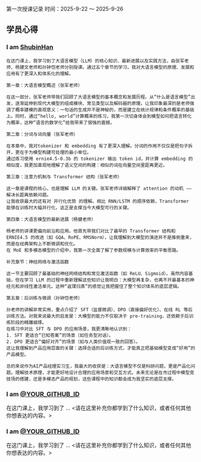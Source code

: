 第一次授课记录
时间：2025-9-22 ～ 2025-9-26

## 学员心得

### I am [ShubinHan](https://github.com/ShubinHan123)

    在这门课上，我学习到了大语言模型（LLM）的核心知识、最新进展以及实践方法，由张军老师、杨建文老师和孙钟恺老师分别授课。通过五个章节的学习，我对大语言模型的原理、发展和应用有了更深入和体系化的理解。
    
    第一章：大语言模型概述（张军老师）
    
    在这一部分，张军老师带我们回顾了大语言模型的基本概念和发展历程。从“什么是语言模型”出发，逐渐延伸到现代大模型的组成模块、常见类型以及解码器的原理。让我印象最深的是老师强调了概率建模的直观意义：一句话的生成并不是神秘的，而是建立在统计规律和条件概率的基础上。同时，通过“hello, world”计算概率的练习，我第一次切身体会到模型如何把语言转化为概率，这种“语言的数学化”给我带来了很强的震撼。
    
    第二章：分词与词向量（张军老师）
    
    在本章中，我对tokenizer 和 embedding 有了更深入理解。分词的作用不仅仅是把句子拆开，更在于为模型构建可处理的最小单位。
    通过练习使用 ernie4.5-0.3b 的 tokenizer 输出 token id，并计算 embedding 的相似度，我更加直观地理解了语义空间的构建：相似的词在向量空间里距离更近。
    
    第三章：注意力机制与 Transformer 结构（张军老师）
    
    这一章是课程的核心，也是理解 LLM 的关键。张军老师详细解释了 attention 的动机 ——解决长距离依赖问题。
    让我收获最大的还有对 并行化优势 的理解。相比 RNN/LSTM 的顺序依赖，Transformer 能够在训练时大幅并行化，这正是支撑当今大模型可行的关键。
    
    第四章：大语言模型的最新进展（杨健老师）
    
    杨老师的讲课更偏向前沿和应用。他首先带我们对比了最早的 Transformer 结构和 ERNIE4.5 的改进（如 GQA、RoPE、RMSNorm），让我理解到大模型的演进并不是推倒重来，而是在经典架构上不断微调和优化。
    在 MoE 和多模态模型的介绍中，我第一次全面了解了参数规模与计算效率的平衡思路。
    
    补充章节：神经网络与激活函数
    
    这一节主要回顾了最基础的神经网络结构和常见激活函数（如 ReLU、Sigmoid）。虽然内容基础，但在学习 LLM 的过程中重新理解这些知识让我明白：大模型再复杂，也离不开最基本的神经元和非线性激活单元。这种“返璞归真”的感觉让我把握住了整个知识体系的底层逻辑。
    
    第五章：后训练与微调（孙钟恺老师）
    
    孙老师的讲解非常实用，重点介绍了 SFT（监督微调）、DPO（直接偏好优化）、在线 RL 等后训练方法。对我来说最大的启发是：大模型的能力不仅取决于 pre-training，还依赖于后训练阶段的精雕细琢。
    在练习中对比 SFT 与 DPO 的应用场景，我更清晰地认识到：
    1. SFT 更适合“已知答案”的场景（如任务型对话）。
    2. DPO 更适合“偏好对齐”的场景（如与人类价值观一致的回答）。
    这让我理解到产品应用层面的关键：选择合适的后训练方式，才能真正把基础模型变成“好用”的产品模型。
    
    总的来说作为AI产品经理实习生，我最大的收获是：大语言模型不仅是科研问题，更是产品化问题。理解技术原理，才能更好地设计合理的应用场景和交互方式。未来无论是在市过程中模型竞技场的搭建，还是多模态产品的规划，这些课程中的知识都会成为我坚实的底层支撑。

### I am [@YOUR_GITHUB_ID](https://github.com/YOUR_GITHUB_ID)

在这门课上，我学习到了 ... <请在这里补充你都学到了什么知识，或者任何其他你想表达的内容。>

### I am [@YOUR_GITHUB_ID](https://github.com/YOUR_GITHUB_ID)

在这门课上，我学习到了 ... <请在这里补充你都学到了什么知识，或者任何其他你想表达的内容。>

